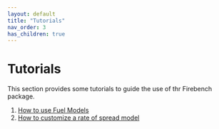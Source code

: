 ```yaml
---
layout: default
title: "Tutorials"
nav_order: 3
has_children: true
---
```

# Tutorials

This section provides some tutorials to guide the use of thr Firebench package.

1. [How to use Fuel Models](./change_fuel_model_ros.md)
2. [How to customize a rate of spread model](./new_ros_model.md)
